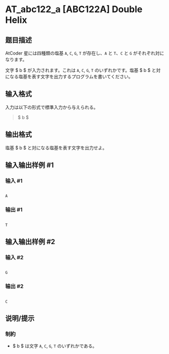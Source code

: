 # AT_abc122_a [ABC122A] Double Helix

## 题目描述

[problemUrl]: https://atcoder.jp/contests/abc122/tasks/abc122_a

AtCoder 星には四種類の塩基 `A`, `C`, `G`, `T` が存在し、`A` と `T`、`C` と `G` がそれぞれ対になります。

文字 $ b $ が入力されます。これは `A`, `C`, `G`, `T` のいずれかです。塩基 $ b $ と対になる塩基を表す文字を出力するプログラムを書いてください。

## 输入格式

入力は以下の形式で標準入力から与えられる。

> $ b $

## 输出格式

塩基 $ b $ と対になる塩基を表す文字を出力せよ。

## 输入输出样例 #1

### 输入 #1

```
A
```

### 输出 #1

```
T
```

## 输入输出样例 #2

### 输入 #2

```
G
```

### 输出 #2

```
C
```

## 说明/提示

### 制約

- $ b $ は文字 `A`, `C`, `G`, `T` のいずれかである。